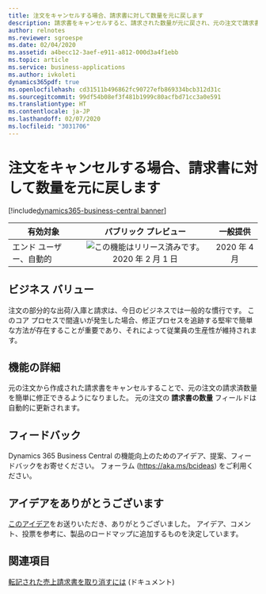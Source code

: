 ```yaml
---
title: 注文をキャンセルする場合、請求書に対して数量を元に戻します
description: 請求書をキャンセルすると、請求された数量が元に戻され、元の注文で請求書の数量がリセットされるようになりました。
author: relnotes
ms.reviewer: sgroespe
ms.date: 02/04/2020
ms.assetid: a4becc12-3aef-e911-a812-000d3a4f1ebb
ms.topic: article
ms.service: business-applications
ms.author: ivkoleti
dynamics365pdf: true
ms.openlocfilehash: cd31511b496862fc90727efb869334bcb312d31c
ms.sourcegitcommit: 99df54b08ef3f481b1999c80acfbd71cc3a0e591
ms.translationtype: HT
ms.contentlocale: ja-JP
ms.lasthandoff: 02/07/2020
ms.locfileid: "3031706"
---
```

# <a name="revert-qty-to-invoice-when-canceling-order"></a>注文をキャンセルする場合、請求書に対して数量を元に戻します
[!include[dynamics365-business-central banner](../includes/dynamics365-business-central.md)]

| 有効対象    |  パブリック プレビュー | 一般提供 | 
| ---------- | :----------: |:----------: |
|エンド ユーザー、自動的|![この機能はリリース済みです。](/dynamics365-release-plan/media/green-checkmark.png "この機能はリリース済みです。") 2020 年 2 月 1 日| 2020 年 4 月|


## <a name="business-value"></a>ビジネス バリュー
<!-- bv start -->
注文の部分的な出荷/入庫と請求は、今日のビジネスでは一般的な慣行です。 このコア プロセスで間違いが発生した場合、修正プロセスを追跡する堅牢で簡単な方法が存在することが重要であり、それによって従業員の生産性が維持されます。 
<!-- bv end -->



## <a name="feature-details"></a>機能の詳細
<!--feature detail start -->
元の注文から作成された請求書をキャンセルすることで、元の注文の請求済数量を簡単に修正できるようになりました。 元の注文の **請求書の数量** フィールドは自動的に更新されます。 
<!--feature detail end -->






## <a name="tell-us-what-you-think"></a>フィードバック
Dynamics 365 Business Central の機能向上のためのアイデア、提案、フィードバックをお寄せください。 フォーラム (https://aka.ms/bcideas) をご利用ください。



## <a name="thank-you-for-your-idea"></a>アイデアをありがとうございます
[このアイデア](https://experience.dynamics.com/ideas/idea/?ideaid=e64f533a-783c-e911-867a-0003ff689eb8)をお送りいただき、ありがとうございました。 アイデア、コメント、投票を参考に、製品のロードマップに追加するものを決定しています。

## <a name="see-also"></a>関連項目

[転記された売上請求書を取り消すには](https://docs.microsoft.com/dynamics365/business-central/sales-how-correct-cancel-sales-invoice#to-cancel-a-posted-sales-invoice) (ドキュメント)
